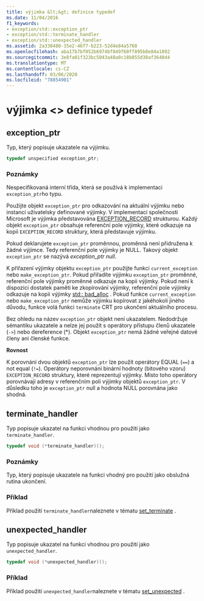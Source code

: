 ```yaml
---
title: výjimka &lt;&gt; definice typedef
ms.date: 11/04/2016
f1_keywords:
- exception/std::exception_ptr
- exception/std::terminate_handler
- exception/std::unexpected_handler
ms.assetid: 2a338480-35e2-46f7-b223-52d4e84a5768
ms.openlocfilehash: aba17b7bf052b6974bf849f60ff895b8e84a1092
ms.sourcegitcommit: 3e8fa01f323bc5043a48a0c18b855d38af3648d4
ms.translationtype: MT
ms.contentlocale: cs-CZ
ms.lasthandoff: 03/06/2020
ms.locfileid: "78854901"
---
```

# <a name="ltexceptiongt-typedefs"></a>výjimka &lt;&gt; definice typedef

## <a name="exception_ptr"></a>exception_ptr

Typ, který popisuje ukazatele na výjimku.

```cpp
typedef unspecified exception_ptr;
```

### <a name="remarks"></a>Poznámky

Nespecifikovaná interní třída, která se používá k implementaci `exception_ptr`ho typu.

Použijte objekt `exception_ptr` pro odkazování na aktuální výjimku nebo instanci uživatelsky definované výjimky. V implementaci společnosti Microsoft je výjimka představována [EXCEPTION_RECORD](/windows/win32/api/winnt/ns-winnt-exception_record) strukturou. Každý objekt `exception_ptr` obsahuje referenční pole výjimky, které odkazuje na kopii `EXCEPTION_RECORD` struktury, která představuje výjimku.

Pokud deklarujete `exception_ptr` proměnnou, proměnná není přidružena k žádné výjimce. Tedy referenční pole výjimky je NULL. Takový objekt `exception_ptr` se nazývá *exception_ptr null*.

K přiřazení výjimky objektu `exception_ptr` použijte funkci `current_exception` nebo `make_exception_ptr`. Pokud přiřadíte výjimku `exception_ptr` proměnné, referenční pole výjimky proměnné odkazuje na kopii výjimky. Pokud není k dispozici dostatek paměti ke zkopírování výjimky, referenční pole výjimky odkazuje na kopii výjimky [std:: bad_alloc](../standard-library/bad-alloc-class.md) . Pokud funkce `current_exception` nebo `make_exception_ptr` nemůže výjimku kopírovat z jakéhokoli jiného důvodu, funkce volá funkci `terminate` CRT pro ukončení aktuálního procesu.

Bez ohledu na název `exception_ptr` objekt není ukazatelem. Nedodržuje sémantiku ukazatele a nelze jej použít s operátory přístupu členů ukazatele (`->`) nebo dereference (*). Objekt `exception_ptr` nemá žádné veřejné datové členy ani členské funkce.

**Rovnost**

K porovnání dvou objektů `exception_ptr` lze použít operátory EQUAL (`==`) a not equal (`!=`). Operátory neporovnání binární hodnoty (bitového vzoru) `EXCEPTION_RECORD` struktury, které reprezentují výjimky. Místo toho operátory porovnávají adresy v referenčním poli výjimky objektů `exception_ptr`. V důsledku toho je `exception_ptr` null a hodnota NULL porovnána jako shodná.

## <a name="terminate_handler"></a>terminate_handler

Typ popisuje ukazatel na funkci vhodnou pro použití jako `terminate_handler`.

```cpp
typedef void (*terminate_handler)();
```

### <a name="remarks"></a>Poznámky

Typ, který popisuje ukazatele na funkci vhodný pro použití jako obslužná rutina ukončení.

### <a name="example"></a>Příklad

Příklad použití `terminate_handler`naleznete v tématu [set_terminate](../standard-library/exception-functions.md#set_terminate) .

## <a name="unexpected_handler"></a>unexpected_handler

Typ popisuje ukazatel na funkci vhodnou pro použití jako `unexpected_handler`.

```cpp
typedef void (*unexpected_handler)();
```

### <a name="example"></a>Příklad

Příklad použití `unexpected_handler`naleznete v tématu [set_unexpected](../standard-library/exception-functions.md#set_unexpected) .
